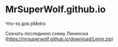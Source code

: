 # MrSuperWolf.github.io
Что-то для pMetro

Скачать последнюю схему Лининска (https://mrsuperwolf.github.io/download/Lenin.zip)

